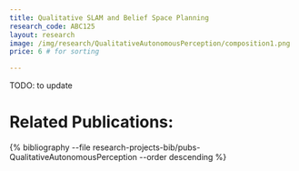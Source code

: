 ```yaml
---
title: Qualitative SLAM and Belief Space Planning
research_code: ABC125
layout: research
image: /img/research/QualitativeAutonomousPerception/composition1.png
price: 6 # for sorting 

---
```


TODO: to update

# Related Publications: 
{% bibliography --file research-projects-bib/pubs-QualitativeAutonomousPerception --order descending %}

